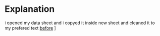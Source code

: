 # Explanation

i opened my data sheet and i copyed it inside new sheet and cleaned it to my prefered text [before]()
]
